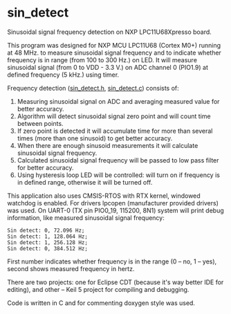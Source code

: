 # sin_detect
Sinusoidal signal frequency detection on NXP LPC11U68Xpresso board.

This program was designed for NXP MCU LPC11U68 (Cortex M0+) running at 48 MHz. 
to measure sinusoidal signal frequency and to indicate whether frequency is in range (from 100 to 300 Hz.) on LED. 
It will measure sinusoidal signal (from 0 to VDD - 3.3 V.) on ADC channel 0 (PIO1.9) at defined frequency (5 kHz.) using timer.

Frequency detection ([sin_detect.h](https://github.com/DiamondSparrow/sin_detect/blob/master/Code/APP/sin_detect.h), [sin_detect.c](https://github.com/DiamondSparrow/sin_detect/blob/master/Code/APP/sin_detect.c)) consists of:
1. Measuring sinusoidal signal on ADC and averaging measured value for better accuracy.
2. Algorithm will detect sinusoidal signal zero point and will count time between points.
3. If zero point is detected it will accumulate time for more than several times (more than one sinusoid) to get better accuracy.
4. When there are enough sinusoid measurements it will calculate sinusoidal signal frequency.
5. Calculated sinusoidal signal frequency will be passed to low pass filter for better accuracy.
6. Using hysteresis loop LED will be controlled: will turn on if frequency is in defined range, otherwise it will be turned off.

This application also uses CMSIS-RTOS with RTX kernel, windowed watchdog is enabled.
For drivers lpcopen (manufacturer provided drivers) was used.
On UART-0 (TX pin PIO0_19, 115200, 8N1) system will print debug information, like measured sinusoidal signal frequency:
```
Sin detect: 0, 72.096 Hz;
Sin detect: 1, 128.064 Hz;
Sin detect: 1, 256.128 Hz;
Sin detect: 0, 384.512 Hz;
```
First number indicates whether frequency is in the range (0 – no, 1 – yes), second shows measured frequency in hertz.

There are two projects: one for Eclipse CDT (because it's way better IDE for editing), and other – Keil 5 project for compiling and debugging.

Code is written in C and for commenting doxygen style was used.

